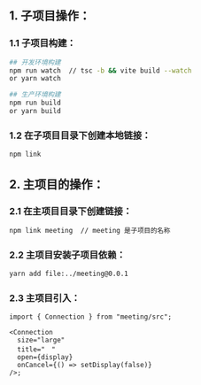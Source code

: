 ## 1. 子项目操作：

### 1.1 子项目构建：

```bash
## 开发环境构建
npm run watch  // tsc -b && vite build --watch
or yarn watch

## 生产环境构建
npm run build
or yarn build
```

### 1.2 在子项目目录下创建本地链接：

```bash
npm link
```

## 2. 主项目的操作：

### 2.1 在主项目目录下创建链接：

```bash
npm link meeting  // meeting 是子项目的名称
```

### 2.2 主项目安装子项目依赖：

```bash
yarn add file:../meeting@0.0.1
```

### 2.3 主项目引入：

```tsx
import { Connection } from "meeting/src";

<Connection
  size="large"
  title="　"
  open={display}
  onCancel={() => setDisplay(false)}
/>;
```
